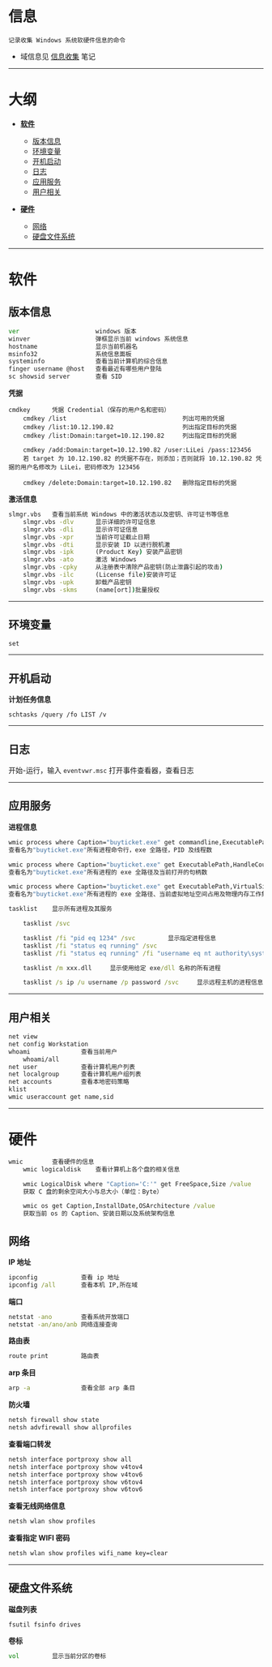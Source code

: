 # 信息

`记录收集 Windows 系统软硬件信息的命令`

- 域信息见 [信息收集](../../../Security/笔记/RedTeam/信息收集/信息收集.md#域信息) 笔记

---

# 大纲

* **[软件](#软件)**
    * [版本信息](#版本信息)
    * [环境变量](#环境变量)
    * [开机启动](#开机启动)
    * [日志](#日志)
    * [应用服务](#应用服务)
    * [用户相关](#用户相关)

* **[硬件](#硬件)**
    * [网络](#网络)
    * [硬盘文件系统](#硬盘文件系统)

---

# 软件

## 版本信息

```cmd
ver                     windows 版本
winver                  弹框显示当前 windows 系统信息
hostname                显示当前机器名
msinfo32                系统信息面板
systeminfo              查看当前计算机的综合信息
finger username @host   查看最近有哪些用户登陆
sc showsid server       查看 SID
```

**凭据**
```
cmdkey      凭据 Credential（保存的用户名和密码）
    cmdkey /list                                列出可用的凭据
    cmdkey /list:10.12.190.82                   列出指定目标的凭据
    cmdkey /list:Domain:target=10.12.190.82     列出指定目标的凭据

    cmdkey /add:Domain:target=10.12.190.82 /user:LiLei /pass:123456
    若 target 为 10.12.190.82 的凭据不存在，则添加；否则就将 10.12.190.82 凭据的用户名修改为 LiLei，密码修改为 123456

    cmdkey /delete:Domain:target=10.12.190.82   删除指定目标的凭据
```

**激活信息**
```cmd
slmgr.vbs   查看当前系统 Windows 中的激活状态以及密钥、许可证书等信息
    slmgr.vbs -dlv      显示详细的许可证信息
    slmgr.vbs -dli      显示许可证信息
    slmgr.vbs -xpr      当前许可证截止日期
    slmgr.vbs -dti      显示安装 ID 以进行脱机激
    slmgr.vbs -ipk      (Product Key) 安装产品密钥
    slmgr.vbs -ato      激活 Windows
    slmgr.vbs -cpky     从注册表中清除产品密钥(防止泄露引起的攻击)
    slmgr.vbs -ilc      (License file)安装许可证
    slmgr.vbs -upk      卸载产品密钥
    slmgr.vbs -skms     (name[ort])批量授权
```

---

## 环境变量

```
set
```

---

## 开机启动

**计划任务信息**
```
schtasks /query /fo LIST /v
```

---

## 日志

开始-运行，输入 `eventvwr.msc` 打开事件查看器，查看日志

---

## 应用服务

**进程信息**
```cmd
wmic process where Caption="buyticket.exe" get commandline,ExecutablePath,ProcessId,ThreadCount /value
查看名为"buyticket.exe"所有进程命令行，exe 全路径，PID 及线程数

wmic process where Caption="buyticket.exe" get ExecutablePath,HandleCount /value
查看名为"buyticket.exe"所有进程的 exe 全路径及当前打开的句柄数

wmic process where Caption="buyticket.exe" get ExecutablePath,VirtualSize,WorkingSetSize /value
查看名为"buyticket.exe"所有进程的 exe 全路径、当前虚拟地址空间占用及物理内存工作集

tasklist    显示所有进程及其服务

    tasklist /svc

    tasklist /fi "pid eq 1234" /svc         显示指定进程信息
    tasklist /fi "status eq running" /svc
    tasklist /fi "status eq running" /fi "username eq nt authority\system" /svc

    tasklist /m xxx.dll     显示使用给定 exe/dll 名称的所有进程

    tasklist /s ip /u username /p password /svc     显示远程主机的进程信息
```

---

## 用户相关

```cmd
net view
net config Workstation
whoami              查看当前用户
    whoami/all
net user            查看计算机用户列表
net localgroup      查看计算机用户组列表
net accounts        查看本地密码策略
klist
wmic useraccount get name,sid
```

---

# 硬件

```cmd
wmic        查看硬件的信息
    wmic logicaldisk    查看计算机上各个盘的相关信息

    wmic LogicalDisk where "Caption='C:'" get FreeSpace,Size /value
    获取 C 盘的剩余空间大小与总大小（单位：Byte）

    wmic os get Caption,InstallDate,OSArchitecture /value
    获取当前 os 的 Caption、安装日期以及系统架构信息
```

## 网络

**IP 地址**
```cmd
ipconfig            查看 ip 地址
ipconfig /all       查看本机 IP,所在域
```

**端口**
```cmd
netstat -ano        查看系统开放端口
netstat -an/ano/anb 网络连接查询
```

**路由表**
```cmd
route print         路由表
```

**arp 条目**
```cmd
arp -a              查看全部 arp 条目
```

**防火墙**
```cmd
netsh firewall show state
netsh advfirewall show allprofiles
```

**查看端口转发**
```cmd
netsh interface portproxy show all
netsh interface portproxy show v4tov4
netsh interface portproxy show v4tov6
netsh interface portproxy show v6tov4
netsh interface portproxy show v6tov6
```

**查看无线网络信息**
```cmd
netsh wlan show profiles
```

**查看指定 WIFI 密码**
```cmd
netsh wlan show profiles wifi_name key=clear
```

---

## 硬盘文件系统

**磁盘列表**
```
fsutil fsinfo drives
```

**卷标**
```cmd
vol         显示当前分区的卷标
```
